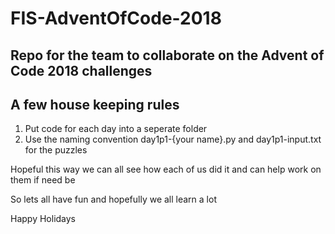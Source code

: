 
# FIS-AdventOfCode-2018

## Repo for the team to collaborate on the Advent of Code 2018 challenges

## A few house keeping rules
1. Put code for each day into a seperate folder
2. Use the naming convention day1p1-{your name}.py and day1p1-input.txt for the puzzles

Hopeful this way we can all see how each of us did it and can help work on them if need be

So lets all have fun and hopefully we all learn a lot

Happy Holidays